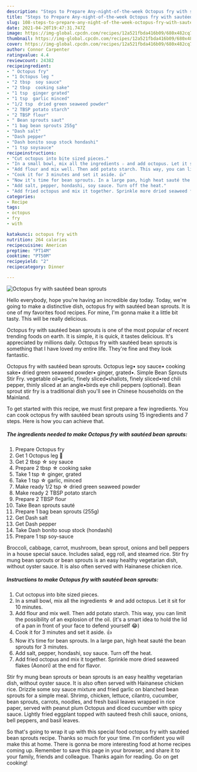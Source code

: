 ```yaml
---
description: "Steps to Prepare Any-night-of-the-week Octopus fry with sautéed bean sprouts"
title: "Steps to Prepare Any-night-of-the-week Octopus fry with sautéed bean sprouts"
slug: 108-steps-to-prepare-any-night-of-the-week-octopus-fry-with-sauteed-bean-sprouts
date: 2021-04-20T19:47:31.747Z
image: https://img-global.cpcdn.com/recipes/12a521fbda416b09/680x482cq70/octopus-fry-with-sauteed-bean-sprouts-recipe-main-photo.jpg
thumbnail: https://img-global.cpcdn.com/recipes/12a521fbda416b09/680x482cq70/octopus-fry-with-sauteed-bean-sprouts-recipe-main-photo.jpg
cover: https://img-global.cpcdn.com/recipes/12a521fbda416b09/680x482cq70/octopus-fry-with-sauteed-bean-sprouts-recipe-main-photo.jpg
author: Connor Carpenter
ratingvalue: 4.4
reviewcount: 24382
recipeingredient:
- " Octopus fry"
- "1 Octopus leg "
- "2 tbsp  soy sauce"
- "2 tbsp  cooking sake"
- "1 tsp  ginger grated"
- "1 tsp  garlic minced"
- "1/2 tsp  dried green seaweed powder"
- "2 TBSP potato starch"
- "2 TBSP flour"
- " Bean sprouts saut"
- "1 bag bean sprouts 255g"
- "Dash salt"
- "Dash pepper"
- "Dash bonito soup stock hondashi"
- "1 tsp soysauce"
recipeinstructions:
- "Cut octopus into bite sized pieces."
- "In a small bowl, mix all the ingredients ☆ and add octopus. Let it sit for 10 minutes."
- "Add flour and mix well. Then add potato starch. This way, you can limit the possibility of an explosion of the oil. (it&#39;s a smart idea to hold the lid of a pan in front of your face to defend yourself 😂)"
- "Cook it for 3 minutes and set it aside. 👍"
- "Now it’s time for bean sprouts. In a large pan, high heat sauté the bean sprouts for 3 minutes."
- "Add salt, pepper, hondashi, soy sauce. Turn off the heat."
- "Add fried octopus and mix it together. Sprinkle more dried seaweed flakes (Aonori) at the end for flavor."
categories:
- Recipe
tags:
- octopus
- fry
- with

katakunci: octopus fry with 
nutrition: 264 calories
recipecuisine: American
preptime: "PT14M"
cooktime: "PT50M"
recipeyield: "2"
recipecategory: Dinner

---
```



![Octopus fry with sautéed bean sprouts](https://img-global.cpcdn.com/recipes/12a521fbda416b09/680x482cq70/octopus-fry-with-sauteed-bean-sprouts-recipe-main-photo.jpg)

Hello everybody, hope you're having an incredible day today. Today, we're going to make a distinctive dish, octopus fry with sautéed bean sprouts. It is one of my favorites food recipes. For mine, I'm gonna make it a little bit tasty. This will be really delicious.

Octopus fry with sautéed bean sprouts is one of the most popular of recent trending foods on earth. It is simple, it is quick, it tastes delicious. It's appreciated by millions daily. Octopus fry with sautéed bean sprouts is something that I have loved my entire life. They're fine and they look fantastic.

Octopus fry with sautéed bean sprouts. Octopus leg• soy sauce• cooking sake• dried green seaweed powder• ginger, grated•. Simple Bean Sprouts Stir Fry. vegetable oil•garlic, finely sliced•shallots, finely sliced•red chili pepper, thinly sliced at an angle•birds eye chili peppers (optional). Bean sprout stir fry is a traditional dish you&#39;ll see in Chinese households on the Mainland.


To get started with this recipe, we must first prepare a few ingredients. You can cook octopus fry with sautéed bean sprouts using 15 ingredients and 7 steps. Here is how you can achieve that.

<!--inarticleads1-->

##### The ingredients needed to make Octopus fry with sautéed bean sprouts:

1. Prepare  Octopus fry
1. Get 1 Octopus leg 🐙
1. Get 2 tbsp ☆ soy sauce
1. Prepare 2 tbsp ☆ cooking sake
1. Take 1 tsp ☆ ginger, grated
1. Take 1 tsp ☆ garlic, minced
1. Make ready 1/2 tsp ☆ dried green seaweed powder
1. Make ready 2 TBSP potato starch
1. Prepare 2 TBSP flour
1. Take  Bean sprouts sauté
1. Prepare 1 bag bean sprouts (255g)
1. Get Dash salt
1. Get Dash pepper
1. Take Dash bonito soup stock (hondashi)
1. Prepare 1 tsp soy-sauce


Broccoli, cabbage, carrot, mushroom, bean sprout, onions and bell peppers in a house special sauce. Includes salad, egg roll, and steamed rice. Stir fry mung bean sprouts or bean sprouts is an easy healthy vegetarian dish, without oyster sauce. It is also often served with Hainanese chicken rice. 

<!--inarticleads2-->

##### Instructions to make Octopus fry with sautéed bean sprouts:

1. Cut octopus into bite sized pieces.
1. In a small bowl, mix all the ingredients ☆ and add octopus. Let it sit for 10 minutes.
1. Add flour and mix well. Then add potato starch. This way, you can limit the possibility of an explosion of the oil. (it&#39;s a smart idea to hold the lid of a pan in front of your face to defend yourself 😂)
1. Cook it for 3 minutes and set it aside. 👍
1. Now it’s time for bean sprouts. In a large pan, high heat sauté the bean sprouts for 3 minutes.
1. Add salt, pepper, hondashi, soy sauce. Turn off the heat.
1. Add fried octopus and mix it together. Sprinkle more dried seaweed flakes (Aonori) at the end for flavor.


Stir fry mung bean sprouts or bean sprouts is an easy healthy vegetarian dish, without oyster sauce. It is also often served with Hainanese chicken rice. Drizzle some soy sauce mixture and fried garlic on blanched bean sprouts for a simple meal. Shrimp, chicken, lettuce, cilantro, cucumber, bean sprouts, carrots, noodles, and fresh basil leaves wrapped in rice paper, served with peanut plum Octopus and diced cucumber with spicy sauce. Lightly fried eggplant topped with sauteed fresh chili sauce, onions, bell peppers, and basil leaves. 

So that's going to wrap it up with this special food octopus fry with sautéed bean sprouts recipe. Thanks so much for your time. I'm confident you will make this at home. There is gonna be more interesting food at home recipes coming up. Remember to save this page in your browser, and share it to your family, friends and colleague. Thanks again for reading. Go on get cooking!
